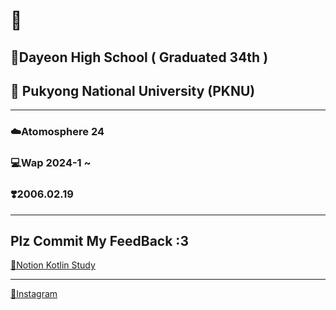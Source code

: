 # 💜

## 🏫Dayeon High School ( Graduated 34th ) 
## 🏫 Pukyong National University (PKNU)
<hr/>

### ☁️Atomosphere 24
### 💻Wap 2024-1 ~ 
### ❣️2006.02.19

<hr/>

## Plz Commit My FeedBack :3
[📙Notion Kotlin Study]

<hr/>

[🩵Instagram ] 



[📙Notion Kotlin Study]:https://www.notion.so/b90644c3bdd046f4abc8f136656cccca?v=0d76569dc8f743949ec1a147329bb448&pvs=4

[🩵Instagram ]:https://www.instagram.com/x._.inu/

<!--
**Jinu219/Jinu219** is a ✨ _special_ ✨ repository because its `README.md` (this file) appears on your GitHub profile.

Here are some ideas to get you started:

- 🔭 I’m currently working on ...
- 🌱 I’m currently learning ...
- 👯 I’m looking to collaborate on ...
- 🤔 I’m looking for help with ...
- 💬 Ask me about ...
- 📫 How to reach me: ...
- 😄 Pronouns: ...
- ⚡ Fun fact: ...
-->

